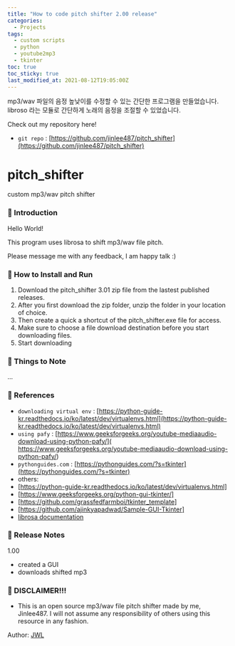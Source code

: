 ```yaml
---
title: "How to code pitch shifter 2.00 release"
categories:
  - Projects
tags:
  - custom scripts
  - python
  - youtube2mp3
  - tkinter
toc: true
toc_sticky: true
last_modified_at: 2021-08-12T19:05:00Z
---
```


mp3/wav 파일의 음정 높낮이를 수정할 수 있는 간단한 프로그램을 만들었습니다. libroso 라는 모듈로 간단하게 노래의 음정을 조절할 수 있었습니다. 

Check out my repository here!
- `git repo` : [https://github.com/jinlee487/pitch_shifter](https://github.com/jinlee487/pitch_shifter)

# pitch_shifter
custom mp3/wav pitch shifter
### 👋 Introduction 

Hello World! 

This program uses librosa to shift mp3/wav file pitch. 

Please message me with any feedback, I am happy talk :)

### 📑 How to Install and Run

1. Download the pitch_shifter 3.01 zip file from the lastest published releases.
2. After you first download the zip folder, unzip the folder in your location of choice.
3. Then create a quick a shortcut of the pitch_shifter.exe file for access.
4. Make sure to choose a file download destination before you start downloading files.
5. Start downloading
### 📑 Things to Note 

...
### 📑 References
- `downloading virtual env` : [https://python-guide-kr.readthedocs.io/ko/latest/dev/virtualenvs.html](https://python-guide-kr.readthedocs.io/ko/latest/dev/virtualenvs.html)
- `using pafy` : [https://www.geeksforgeeks.org/youtube-mediaaudio-download-using-python-pafy/]( https://www.geeksforgeeks.org/youtube-mediaaudio-download-using-python-pafy/)
- `pythonguides.com` : [https://pythonguides.com/?s=tkinter](https://pythonguides.com/?s=tkinter)
- others: 
- [https://python-guide-kr.readthedocs.io/ko/latest/dev/virtualenvs.html]
- [https://www.geeksforgeeks.org/python-gui-tkinter/]
- [https://github.com/grassfedfarmboi/tkinter_template]
- [https://github.com/ajinkyapadwad/Sample-GUI-Tkinter]
- [librosa documentation](https://librosa.org/doc/latest/index.html)


### 📑 Release Notes
1.00
- created a GUI 
- downloads shifted mp3 

### 👋 DISCLAIMER!!!
- This is an open source mp3/wav file pitch shifter made by me, Jinlee487. I will not assume any responsibility of others using this resource in any fashion.


Author: <a href="https://github.com/jinlee487">JWL</a>
